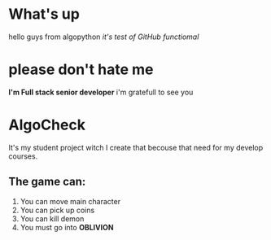 # What's up
hello guys from algopython
*it's test of GitHub functiomal*
#  please don't hate me
**I'm Full stack senior developer**
i'm gratefull to see you

# AlgoCheck
It's my student project witch
I create that becouse that need for my develop courses.
## The game can:
1) You can move main character
2) You can pick up coins
3) You can kill demon
4) You must go into **OBLIVION**
